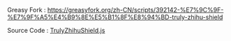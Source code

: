 Greasy Fork : https://greasyfork.org/zh-CN/scripts/392142-%E7%9C%9F-%E7%9F%A5%E4%B9%8E%E5%B1%8F%E8%94%BD-truly-zhihu-shield

Source Code : [TrulyZhihuShield.js](https://github.com/Virtual-Dimension/TrulyShield/blob/master/TrulyZhihuShield.js)

